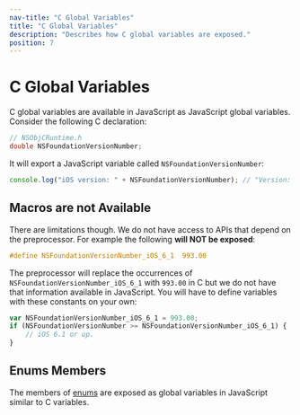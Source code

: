 ```yaml
---
nav-title: "C Global Variables"
title: "C Global Variables"
description: "Describes how C global variables are exposed."
position: 7
---
```


# C Global Variables
C global variables are available in JavaScript as JavaScript global variables.
Consider the following C declaration:
```objective-c
// NSObjCRuntime.h
double NSFoundationVersionNumber;
```

It will export a JavaScript variable called `NSFoundationVersionNumber`:
```javascript
console.log("iOS version: " + NSFoundationVersionNumber); // "Version: 1141.1", the version number will differ
```

## Macros are not Available
There are limitations though. We do not have access to APIs that depend on the preprocessor. For example the following **will NOT be exposed**:
```objective-c
#define NSFoundationVersionNumber_iOS_6_1  993.00
```

The preprocessor will replace the occurrences of `NSFoundationVersionNumber_iOS_6_1` with `993.00` in C but we do not have that information available in JavaScript. You will have to define variables with these constants on your own:
```javascript
var NSFoundationVersionNumber_iOS_6_1 = 993.00;
if (NSFoundationVersionNumber >= NSFoundationVersionNumber_iOS_6_1) {
    // iOS 6.1 or up.
}
```

## Enums Members
The members of [enums](C-Enums.md) are exposed as global variables in JavaScript similar to C variables.
